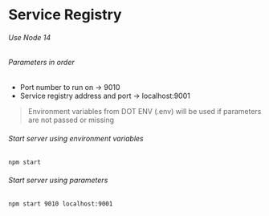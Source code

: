 # Service Registry

###### Use Node 14
###### Parameters in order
* Port number to run on -> 9010
* Service registry address and port -> localhost:9001
> Environment variables from DOT ENV (.env) will be used if parameters are not passed or missing

###### Start server using environment variables
```
npm start
```
###### Start server using parameters
```
npm start 9010 localhost:9001
```
